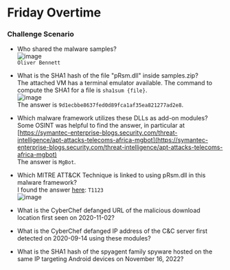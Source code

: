 # Friday Overtime

### Challenge Scenario 
- Who shared the malware samples? <br />
![image](https://github.com/user-attachments/assets/8f79ef0e-ed0a-468f-9918-990de00b2c63)<br />
`Oliver Bennett`<br />

- What is the SHA1 hash of the file "pRsm.dll" inside samples.zip? <br />
The attached VM has a terminal emulator available. The command to compute the SHA1 for a file is `sha1sum {file}`. <br />
![image](https://github.com/user-attachments/assets/3e3c4f53-e0d7-4e2e-9775-ccbfe4cabd6f)<br />
The answer is `9d1ecbbe8637fed0d89fca1af35ea821277ad2e8`. <br />
- Which malware framework utilizes these DLLs as add-on modules? <br />
Some OSINT was helpful to find the answer, in particular at [https://symantec-enterprise-blogs.security.com/threat-intelligence/apt-attacks-telecoms-africa-mgbot](https://symantec-enterprise-blogs.security.com/threat-intelligence/apt-attacks-telecoms-africa-mgbot) <br />
The answer is `MgBot`. <br />
- Which MITRE ATT&CK Technique is linked to using pRsm.dll in this malware framework? <br />
I found the answer [here](https://www.welivesecurity.com/2023/04/26/evasive-panda-apt-group-malware-updates-popular-chinese-software/): `T1123` <br />
![image](https://github.com/user-attachments/assets/c3169f2f-b245-42c5-ad1f-1b2837432bea) <br />

- What is the CyberChef defanged URL of the malicious download location first seen on 2020-11-02? <br />
- What is the CyberChef defanged IP address of the C&C server first detected on 2020-09-14 using these modules? <br />
- What is the SHA1 hash of the spyagent family spyware hosted on the same IP targeting Android devices on November 16, 2022? <br />
